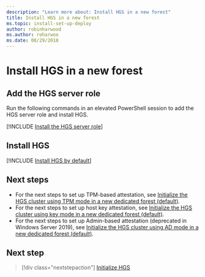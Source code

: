 ```yaml
---
description: "Learn more about: Install HGS in a new forest"
title: Install HGS in a new forest
ms.topic: install-set-up-deploy
author: robinharwood
ms.author: roharwoo
ms.date: 08/29/2018
---
```


# Install HGS in a new forest

## Add the HGS server role

Run the following commands in an elevated PowerShell session to add the HGS server role and install HGS.

[!INCLUDE [Install the HGS server role](../../../includes/guarded-fabric-install-hgs-server-role.md)]

## Install HGS

[!INCLUDE [Install HGS by default](../../../includes/install-hgs-default.md)]

## Next steps

- For the next steps to set up TPM-based attestation, see [Initialize the HGS cluster using TPM mode in a new dedicated forest (default)](guarded-fabric-initialize-hgs-tpm-mode-default.md).
- For the next steps to set up host key attestation, see [Initialize the HGS cluster using key mode in a new dedicated forest (default)](guarded-fabric-initialize-hgs-key-mode-default.md).
- For the next steps to set up Admin-based attestation (deprecated in Windows Server 2019), see [Initialize the HGS cluster using AD mode in a new dedicated forest (default)](guarded-fabric-initialize-hgs-ad-mode-default.md).

## Next step

> [!div class="nextstepaction"]
> [Initialize HGS](guarded-fabric-initialize-hgs.md)



